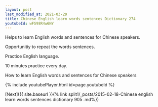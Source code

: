 ```yaml
---
layout: post
last_modified_at: 2021-03-29
title: Chinese English learn words sentences Dictionary 274 
youtubeId: wFS98R4w6NY
---
```

 
 
Helps to learn English words and sentences for Chinese speakers.

Opportunitiy to repeat the words sentences. 

Practice English language. 
 
10 minutes practice every day. 
 
How to learn English words and sentences for Chinese speakers 
 
{% include youtubePlayer.html id=page.youtubeId %}
 
 
[Next]({{ site.baseurl }}{% link  split1/_posts/2015-02-18-Chinese english learn words sentences dictionary 905 .md%})
 
